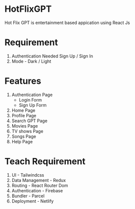 <h1>HotFlixGPT</h1>

<p>Hot Flix GPT is entertainment based appication using React Js</p>

<h1>Requirement</h1>

1. Authentication Needed Sign Up / Sign In
2. Mode - Dark / Light

<h1>Features</h1>

1. Authentication Page
   - Login Form
   - Sign Up Form
2. Home Page
3. Profile Page
4. Search GPT Page
5. Movies Page
6. TV shows Page
7. Songs Page
8. Help Page

<h1>Teach Requirement</h1>

1. UI - Tailwindcss
2. Data Management - Redux
3. Routing - React Router Dom
4. Authentication - Firebase
5. Bundler - Parcel
6. Deployment - Netlify
